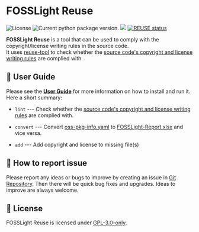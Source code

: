 <!--
Copyright (c) 2021 LG Electronics
SPDX-License-Identifier: GPL-3.0-only
 -->
# FOSSLight Reuse

<img src="https://img.shields.io/pypi/l/fosslight-reuse" alt="License" /> <img src="https://img.shields.io/pypi/v/fosslight_reuse" alt="Current python package version." /> <img src="https://img.shields.io/pypi/pyversions/fosslight_reuse" /> [![REUSE status](https://api.reuse.software/badge/github.com/fosslight/fosslight_reuse)](https://api.reuse.software/info/github.com/fosslight/fosslight_reuse)

**FOSSLight Reuse** is a tool that can be used to comply with the copyright/license writing rules in the source code.     
It uses [reuse-tool][ret] to check whether the [source code's copyright and license writing rules][rule] are complied with.

[ret]: https://github.com/fsfe/reuse-tool
[rule]: https://oss.lge.com/guide/process/osc_process/1-identification/copyright_license_rule.html


## 📖 User Guide
Please see the [**User Guide**](https://fosslight.org/fosslight-guide-en/scanner/1_reuse.html) for more information on how to install and run it.    
Here a short summary:    

- `lint` --- Check whether the [source code's copyright and license writing rules][rule] are complied with.

- `convert` --- Convert [oss-pkg-info.yaml](https://github.com/fosslight/fosslight_reuse/blob/main/tests/convert/oss-pkg-info.yaml) to [FOSSLight-Report.xlsx](https://fosslight.org/fosslight-guide-en/learn/2_fosslight_report.html) and vice versa.

- `add` --- Add copyright and license to missing file(s)


## 👏 How to report issue

Please report any ideas or bugs to improve by creating an issue in [Git Repository][repo]. Then there will be quick bug fixes and upgrades. Ideas to improve are always welcome.

[repo]: https://github.com/fosslight/fosslight_reuse/issues

## 📄 License  
FOSSLight Reuse is licensed under [GPL-3.0-only][l].

[l]: https://github.com/fosslight/fosslight_reuse/blob/main/LICENSE
